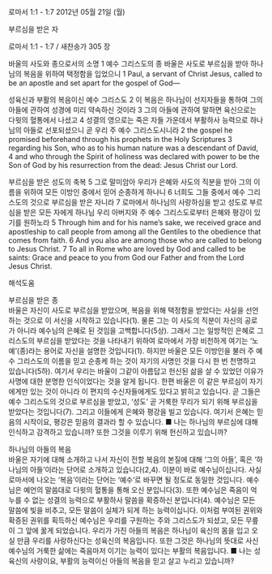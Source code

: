 로마서 1:1 - 1:7 
2012년 05월 21일 (월)

부르심을 받은 자



로마서 1:1 - 1:7 / 새찬송가 305 장


바울의 사도와 종으로서의 소명
1 예수 그리스도의 종 바울은 사도로 부르심을 받아 하나님의 복음을 위하여 택정함을 입었으니
1 Paul, a servant of Christ Jesus, called to be an apostle and set apart for the gospel of God―

성육신과 부활의 복음이신 예수 그리스도
2 이 복음은 하나님이 선지자들을 통하여 그의 아들에 관하여 성경에 미리 약속하신 것이라 3 그의 아들에 관하여 말하면 육신으로는 다윗의 혈통에서 나셨고 4 성결의 영으로는 죽은 자들 가운데서 부활하사 능력으로 하나님의 아들로 선포되셨으니 곧 우리 주 예수 그리스도시니라
2 the gospel he promised beforehand through his prophets in the Holy Scriptures 3 regarding his Son, who as to his human nature was a descendant of David, 4 and who through the Spirit of holiness was declared with power to be the Son of God by his resurrection from the dead: Jesus Christ our Lord.

부르심을 받은 성도의 축복
5 그로 말미암아 우리가 은혜와 사도의 직분을 받아 그의 이름을 위하여 모든 이방인 중에서 믿어 순종하게 하나니 6 너희도 그들 중에서 예수 그리스도의 것으로 부르심을 받은 자니라 7 로마에서 하나님의 사랑하심을 받고 성도로 부르심을 받은 모든 자에게 하나님 우리 아버지와 주 예수 그리스도로부터 은혜와 평강이 있기를 원하노라
5 Through him and for his name’s sake, we received grace and apostleship to call people from among all the Gentiles to the obedience that comes from faith. 6 And you also are among those who are called to belong to Jesus Christ. 7 To all in Rome who are loved by God and called to be saints: Grace and peace to you from God our Father and from the Lord Jesus Christ.

해석도움





부르심을 받은 종  
바울은 자신이 사도로 부르심을 받았으며, 복음을 위해 택정함을 받았다는 사실을 선언하는 것으로 이 서신을 시작하고 있습니다(1). 물론 그는 이 사도의 직분이 자신의 공로가 아니라 예수님의 은혜로 된 것임을 고백합니다(5상). 그래서 그는 일방적인 은혜로 그리스도의 부르심을 받았다는 것을 나타내기 위하여 로마에서 가장 비천하게 여기는 ‘노예’(종)라는 용어로 자신을 설명한 것입니다(1). 하지만 바울은 모든 이방인을 불러 주 예수 그리스도의 이름을 믿고 순종케 하는 것이 자기의 사명인 것을 다시 한 번 천명하고 있습니다(5하). 여기서 우리는 바울이 그같이 아름답고 헌신된 삶을 살 수 있었던 이유가 사명에 대한 분명한 인식이었다는 것을 알게 됩니다. 한편 바울은 이 같은 부르심이 자기에게만 있는 것이 아니라 이 편지의 수신자들에게도 있다고 밝히고 있습니다. 곧 그들은 예수 그리스도의 것으로 부르심을 받았고, ‘성도’ 곧 거룩한 무리가 되기 위해 부르심을 받았다는 것입니다(7). 그리고 이들에게 은혜와 평강을 빌고 있습니다. 여기서 은혜는 믿음의 시작이요, 평강은 믿음의 결과라 할 수 있습니다.
■ 나는 하나님의 부르심에 대해 인식하고 감격하고 있습니까? 또한 그것을 이루기 위해 헌신하고 있습니까?

하나님의 아들의 복음  
바울은 자기에 대해 소개하고 나서 자신이 전할 복음의 본질에 대해 ‘그의 아들’, 혹은 ‘하나님의 아들’이라는 단어로 소개하고 있습니다(2,4). 이분이 바로 예수님이십니다. 사실 로마서에 나오는 ‘복음’이라는 단어는 ‘예수’로 바꾸면 될 정도로 동일한 것입니다. 예수님은 예언의 말씀대로 다윗의 혈통을 통해 오신 분입니다(3). 또한 예수님은 죽음이 억누를 수 없는 성결의 능력으로 부활하사 말씀을 확증하신 분입니다(4). 예수님은 모든 말씀에 빛을 비추고, 모든 말씀이 실체가 되게 하는 능력이십니다. 이처럼 부여된 권위와 확증된 권위를 획득하신 예수님은 우리를 구원하는 주와 그리스도가 되셨고, 모든 무릎이 그 앞에 꿇게 되었습니다. 우리가 가진 아들의 복음은 하나님이 육신의 몸을 입고 오실 만큼 우리를 사랑하신다는 성육신의 복음입니다. 또한 그것은 하나님의 뜻대로 사신 예수님의 거룩한 삶에는 죽음마저 이기는 능력이 있다는 부활의 복음입니다.
■ 나는 성육신의 사랑이요, 부활의 능력이신 아들의 복음을 믿고 살고 누리고 있습니까?